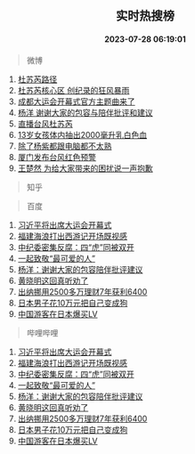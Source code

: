 <div align="center"><h2>实时热搜榜</h2><h4>2023-07-28 06:19:01</h4></div>

> 微博  

1. [杜苏芮路径](https://s.weibo.com/weibo?q=%E6%9D%9C%E8%8B%8F%E8%8A%AE%E8%B7%AF%E5%BE%84&t=31&band_rank=1&Refer=top)<br />
2. [杜苏芮核心区 创纪录的狂风暴雨](https://s.weibo.com/weibo?q=%E6%9D%9C%E8%8B%8F%E8%8A%AE%E6%A0%B8%E5%BF%83%E5%8C%BA%20%E5%88%9B%E7%BA%AA%E5%BD%95%E7%9A%84%E7%8B%82%E9%A3%8E%E6%9A%B4%E9%9B%A8&t=31&band_rank=2&Refer=top)<br />
3. [成都大运会开幕式官方主题曲来了](https://s.weibo.com/weibo?q=%23%E6%88%90%E9%83%BD%E5%A4%A7%E8%BF%90%E4%BC%9A%E5%BC%80%E5%B9%95%E5%BC%8F%E5%AE%98%E6%96%B9%E4%B8%BB%E9%A2%98%E6%9B%B2%E6%9D%A5%E4%BA%86%23&t=31&band_rank=3&Refer=top)<br />
4. [杨洋 谢谢大家的包容与陪伴批评和建议](https://s.weibo.com/weibo?q=%E6%9D%A8%E6%B4%8B%20%E8%B0%A2%E8%B0%A2%E5%A4%A7%E5%AE%B6%E7%9A%84%E5%8C%85%E5%AE%B9%E4%B8%8E%E9%99%AA%E4%BC%B4%E6%89%B9%E8%AF%84%E5%92%8C%E5%BB%BA%E8%AE%AE&t=31&band_rank=4&Refer=top)<br />
5. [直播台风杜苏芮](https://s.weibo.com/weibo?q=%23%E7%9B%B4%E6%92%AD%E5%8F%B0%E9%A3%8E%E6%9D%9C%E8%8B%8F%E8%8A%AE%23&t=31&band_rank=5&Refer=top)<br />
6. [13岁女孩体内抽出2000毫升乳白色血](https://s.weibo.com/weibo?q=%2313%E5%B2%81%E5%A5%B3%E5%AD%A9%E4%BD%93%E5%86%85%E6%8A%BD%E5%87%BA2000%E6%AF%AB%E5%8D%87%E4%B9%B3%E7%99%BD%E8%89%B2%E8%A1%80%23&t=31&band_rank=6&Refer=top)<br />
7. [除了杨紫都跟电脑都不太熟](https://s.weibo.com/weibo?q=%E9%99%A4%E4%BA%86%E6%9D%A8%E7%B4%AB%E9%83%BD%E8%B7%9F%E7%94%B5%E8%84%91%E9%83%BD%E4%B8%8D%E5%A4%AA%E7%86%9F&t=31&band_rank=7&Refer=top)<br />
8. [厦门发布台风红色预警](https://s.weibo.com/weibo?q=%23%E5%8E%A6%E9%97%A8%E5%8F%91%E5%B8%83%E5%8F%B0%E9%A3%8E%E7%BA%A2%E8%89%B2%E9%A2%84%E8%AD%A6%23&t=31&band_rank=8&Refer=top)<br />
9. [王楚然 为给大家带来的困扰说一声抱歉](https://s.weibo.com/weibo?q=%E7%8E%8B%E6%A5%9A%E7%84%B6%20%E4%B8%BA%E7%BB%99%E5%A4%A7%E5%AE%B6%E5%B8%A6%E6%9D%A5%E7%9A%84%E5%9B%B0%E6%89%B0%E8%AF%B4%E4%B8%80%E5%A3%B0%E6%8A%B1%E6%AD%89&t=31&band_rank=9&Refer=top)<br />

> 知乎  


> 百度  

1. [习近平将出席大运会开幕式](https://www.baidu.com/s?wd=%E4%B9%A0%E8%BF%91%E5%B9%B3%E5%B0%86%E5%87%BA%E5%B8%AD%E5%A4%A7%E8%BF%90%E4%BC%9A%E5%BC%80%E5%B9%95%E5%BC%8F&sa=fyb_news&rsv_dl=fyb_news)<br />
2. [福建海浪打出西游记开场既视感](https://www.baidu.com/s?wd=%E7%A6%8F%E5%BB%BA%E6%B5%B7%E6%B5%AA%E6%89%93%E5%87%BA%E8%A5%BF%E6%B8%B8%E8%AE%B0%E5%BC%80%E5%9C%BA%E6%97%A2%E8%A7%86%E6%84%9F&sa=fyb_news&rsv_dl=fyb_news)<br />
3. [中纪委密集反腐：四“虎”同被双开](https://www.baidu.com/s?wd=%E4%B8%AD%E7%BA%AA%E5%A7%94%E5%AF%86%E9%9B%86%E5%8F%8D%E8%85%90%EF%BC%9A%E5%9B%9B%E2%80%9C%E8%99%8E%E2%80%9D%E5%90%8C%E8%A2%AB%E5%8F%8C%E5%BC%80&sa=fyb_news&rsv_dl=fyb_news)<br />
4. [一起致敬“最可爱的人”](https://www.baidu.com/s?wd=%E4%B8%80%E8%B5%B7%E8%87%B4%E6%95%AC%E2%80%9C%E6%9C%80%E5%8F%AF%E7%88%B1%E7%9A%84%E4%BA%BA%E2%80%9D&sa=fyb_news&rsv_dl=fyb_news)<br />
5. [杨洋：谢谢大家的包容陪伴批评建议](https://www.baidu.com/s?wd=%E6%9D%A8%E6%B4%8B%EF%BC%9A%E8%B0%A2%E8%B0%A2%E5%A4%A7%E5%AE%B6%E7%9A%84%E5%8C%85%E5%AE%B9%E9%99%AA%E4%BC%B4%E6%89%B9%E8%AF%84%E5%BB%BA%E8%AE%AE&sa=fyb_news&rsv_dl=fyb_news)<br />
6. [黄晓明这回真听劝了](https://www.baidu.com/s?wd=%E9%BB%84%E6%99%93%E6%98%8E%E8%BF%99%E5%9B%9E%E7%9C%9F%E5%90%AC%E5%8A%9D%E4%BA%86&sa=fyb_news&rsv_dl=fyb_news)<br />
7. [出纳挪用2500多万理财7年获利6400](https://www.baidu.com/s?wd=%E5%87%BA%E7%BA%B3%E6%8C%AA%E7%94%A82500%E5%A4%9A%E4%B8%87%E7%90%86%E8%B4%A27%E5%B9%B4%E8%8E%B7%E5%88%A96400&sa=fyb_news&rsv_dl=fyb_news)<br />
8. [日本男子花10万元把自己变成狗](https://www.baidu.com/s?wd=%E6%97%A5%E6%9C%AC%E7%94%B7%E5%AD%90%E8%8A%B110%E4%B8%87%E5%85%83%E6%8A%8A%E8%87%AA%E5%B7%B1%E5%8F%98%E6%88%90%E7%8B%97&sa=fyb_news&rsv_dl=fyb_news)<br />
9. [中国游客在日本爆买LV](https://www.baidu.com/s?wd=%E4%B8%AD%E5%9B%BD%E6%B8%B8%E5%AE%A2%E5%9C%A8%E6%97%A5%E6%9C%AC%E7%88%86%E4%B9%B0LV&sa=fyb_news&rsv_dl=fyb_news)<br />

> 哔哩哔哩  

1. [习近平将出席大运会开幕式](https://www.baidu.com/s?wd=%E4%B9%A0%E8%BF%91%E5%B9%B3%E5%B0%86%E5%87%BA%E5%B8%AD%E5%A4%A7%E8%BF%90%E4%BC%9A%E5%BC%80%E5%B9%95%E5%BC%8F&sa=fyb_news&rsv_dl=fyb_news)<br />
2. [福建海浪打出西游记开场既视感](https://www.baidu.com/s?wd=%E7%A6%8F%E5%BB%BA%E6%B5%B7%E6%B5%AA%E6%89%93%E5%87%BA%E8%A5%BF%E6%B8%B8%E8%AE%B0%E5%BC%80%E5%9C%BA%E6%97%A2%E8%A7%86%E6%84%9F&sa=fyb_news&rsv_dl=fyb_news)<br />
3. [中纪委密集反腐：四“虎”同被双开](https://www.baidu.com/s?wd=%E4%B8%AD%E7%BA%AA%E5%A7%94%E5%AF%86%E9%9B%86%E5%8F%8D%E8%85%90%EF%BC%9A%E5%9B%9B%E2%80%9C%E8%99%8E%E2%80%9D%E5%90%8C%E8%A2%AB%E5%8F%8C%E5%BC%80&sa=fyb_news&rsv_dl=fyb_news)<br />
4. [一起致敬“最可爱的人”](https://www.baidu.com/s?wd=%E4%B8%80%E8%B5%B7%E8%87%B4%E6%95%AC%E2%80%9C%E6%9C%80%E5%8F%AF%E7%88%B1%E7%9A%84%E4%BA%BA%E2%80%9D&sa=fyb_news&rsv_dl=fyb_news)<br />
5. [杨洋：谢谢大家的包容陪伴批评建议](https://www.baidu.com/s?wd=%E6%9D%A8%E6%B4%8B%EF%BC%9A%E8%B0%A2%E8%B0%A2%E5%A4%A7%E5%AE%B6%E7%9A%84%E5%8C%85%E5%AE%B9%E9%99%AA%E4%BC%B4%E6%89%B9%E8%AF%84%E5%BB%BA%E8%AE%AE&sa=fyb_news&rsv_dl=fyb_news)<br />
6. [黄晓明这回真听劝了](https://www.baidu.com/s?wd=%E9%BB%84%E6%99%93%E6%98%8E%E8%BF%99%E5%9B%9E%E7%9C%9F%E5%90%AC%E5%8A%9D%E4%BA%86&sa=fyb_news&rsv_dl=fyb_news)<br />
7. [出纳挪用2500多万理财7年获利6400](https://www.baidu.com/s?wd=%E5%87%BA%E7%BA%B3%E6%8C%AA%E7%94%A82500%E5%A4%9A%E4%B8%87%E7%90%86%E8%B4%A27%E5%B9%B4%E8%8E%B7%E5%88%A96400&sa=fyb_news&rsv_dl=fyb_news)<br />
8. [日本男子花10万元把自己变成狗](https://www.baidu.com/s?wd=%E6%97%A5%E6%9C%AC%E7%94%B7%E5%AD%90%E8%8A%B110%E4%B8%87%E5%85%83%E6%8A%8A%E8%87%AA%E5%B7%B1%E5%8F%98%E6%88%90%E7%8B%97&sa=fyb_news&rsv_dl=fyb_news)<br />
9. [中国游客在日本爆买LV](https://www.baidu.com/s?wd=%E4%B8%AD%E5%9B%BD%E6%B8%B8%E5%AE%A2%E5%9C%A8%E6%97%A5%E6%9C%AC%E7%88%86%E4%B9%B0LV&sa=fyb_news&rsv_dl=fyb_news)<br />
